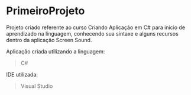 # PrimeiroProjeto
Projeto criado referente ao curso Criando Aplicação em C# para inicio de aprendizado na linguagem, conhecendo sua sintaxe e alguns recursos dentro da aplicação Screen Sound. 

Aplicação criada utilizando a linguagem:
> C#

IDE utilizada:
> Visual Studio
